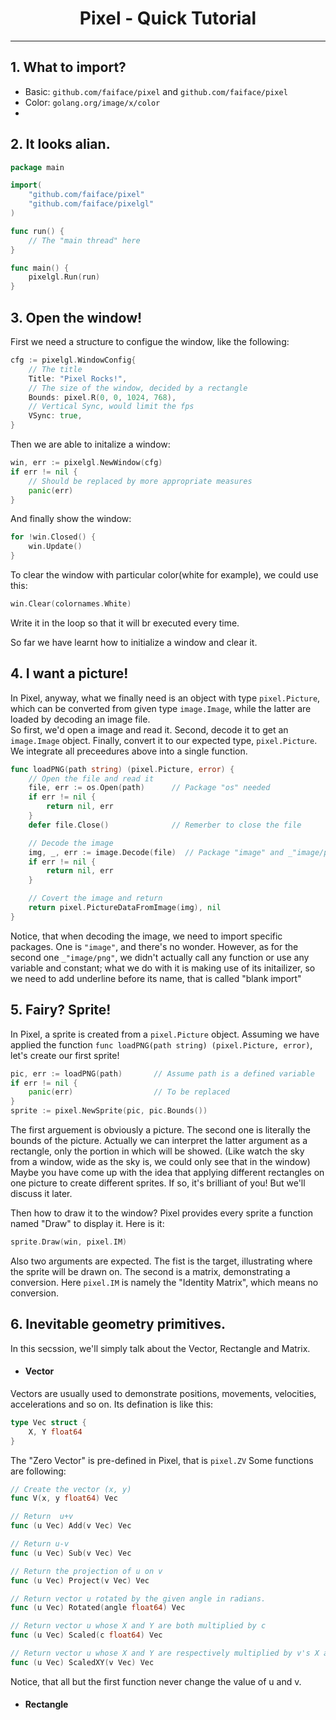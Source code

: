 # <center>Pixel - Quick Tutorial</center>
---
## 1. What to import?
* Basic: `github.com/faiface/pixel` and `github.com/faiface/pixel`  
* Color: `golang.org/image/x/color`  
* 

## 2. It looks alian.  
```Go
package main

import(
    "github.com/faiface/pixel"
    "github.com/faiface/pixelgl"
)

func run() {
    // The "main thread" here
}

func main() {
    pixelgl.Run(run)
}
```

## 3. Open the window!  
First we need a structure to configue the window, like the following:  
```Go
cfg := pixelgl.WindowConfig{
    // The title
    Title: "Pixel Rocks!",
    // The size of the window, decided by a rectangle
    Bounds: pixel.R(0, 0, 1024, 768),
    // Vertical Sync, would limit the fps
    VSync: true,
}
```  
Then we are able to initalize a window:  
```Go
win, err := pixelgl.NewWindow(cfg)
if err != nil {
    // Should be replaced by more appropriate measures
    panic(err)
}
```  
And finally show the window:  
```Go
for !win.Closed() {
    win.Update()
}
```  
To clear the window with particular color(white for example), we could use this:  
```Go
win.Clear(colornames.White)
```  
Write it in the loop so that it will br executed every time.

So far we have learnt how to initialize a window and clear it.  

## 4. I want a picture!  
In Pixel, anyway, what we finally need is an object with type `pixel.Picture`, which can be converted from given type `image.Image`, while the latter are loaded by decoding an image file.  
So first, we'd open a image and read it. Second, decode it to get an `image.Image` object. Finally, convert it to our expected type, `pixel.Picture`. We integrate all preceedures above into a single function.  
```Go
func loadPNG(path string) (pixel.Picture, error) {
    // Open the file and read it
    file, err := os.Open(path)      // Package "os" needed
    if err != nil {
        return nil, err
    }
    defer file.Close()              // Remerber to close the file

    // Decode the image
    img, _, err := image.Decode(file)  // Package "image" and _"image/png" needed
    if err != nil {
        return nil, err
    }

    // Covert the image and return
    return pixel.PictureDataFromImage(img), nil
}
```  
Notice, that when decoding the image, we need to import specific packages. One is `"image"`, and there's no wonder. However, as for the second one `_"image/png"`, we didn't actually call any function or use any variable and constant; what we do with it is making use of its initailizer, so we need to add underline before its name, that is called "blank import"  

## 5. Fairy? Sprite!  
In Pixel, a sprite is created from a `pixel.Picture` object. Assuming we have applied the function `func loadPNG(path string) (pixel.Picture, error)`, let's create our first sprite!  
```Go
pic, err := loadPNG(path)       // Assume path is a defined variable
if err != nil {
    panic(err)                  // To be replaced
}
sprite := pixel.NewSprite(pic, pic.Bounds())
```  
The first arguement is obviously a picture. The second one is literally the bounds of the picture. Actually we can interpret the latter argument as a rectangle, only the portion in which will be showed. (Like watch the sky from a window, wide as the sky is, we could only see that in the window)  
Maybe you have come up with the idea that applying different rectangles on one picture to create different sprites. If so, it's brilliant of you! But we'll discuss it later.  

Then how to draw it to the window? Pixel provides every sprite a function named "Draw" to display it. Here is it:  
```Go
sprite.Draw(win, pixel.IM)
```  
Also two arguments are expected. The fist is the target, illustrating where the sprite will be drawn on. The second is a matrix, demonstrating a conversion. Here `pixel.IM` is namely the "Identity Matrix", which means no conversion.
## 6. Inevitable geometry primitives.
In this secssion, we'll simply talk about the Vector, Rectangle and Matrix.  
* #### Vector  
Vectors are usually used to demonstrate positions, movements, velocities, accelerations and so on. Its defination is like this:  
```Go
type Vec struct {
	X, Y float64
}
```  
The "Zero Vector" is pre-defined in Pixel, that is `pixel.ZV`
Some functions are following:  
```Go
// Create the vector (x, y)
func V(x, y float64) Vec

// Return  u+v
func (u Vec) Add(v Vec) Vec

// Return u-v
func (u Vec) Sub(v Vec) Vec

// Return the projection of u on v
func (u Vec) Project(v Vec) Vec

// Return vector u rotated by the given angle in radians.
func (u Vec) Rotated(angle float64) Vec

// Return vector u whose X and Y are both multiplied by c
func (u Vec) Scaled(c float64) Vec

// Return vector u whose X and Y are respectively multiplied by v's X and Y 
func (u Vec) ScaledXY(v Vec) Vec
```  
Notice, that all but the first function never change the value of u and v.  

* #### Rectangle